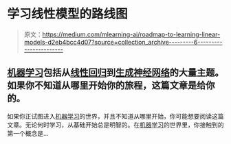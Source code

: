 # 学习线性模型的路线图

> 原文：<https://medium.com/mlearning-ai/roadmap-to-learning-linear-models-d2eb4bcc4d07?source=collection_archive---------6----------------------->

## [机器学习](https://en.wikipedia.org/wiki/Machine_learning)包括从[线性回归](https://en.wikipedia.org/wiki/Linear_regression)到[生成神经网络](https://en.wikipedia.org/wiki/Generative_adversarial_network)的大量主题。如果你不知道从哪里开始你的旅程，这篇文章是给你的。

如果你正试图进入[机器学习](https://en.wikipedia.org/wiki/Machine_learning)的世界，并且不知道从哪里开始，你可能想要阅读这篇文章。无论何时学习，从基础开始总是明智的。在[机器学习](https://en.wikipedia.org/wiki/Machine_learning)的世界里，你接触到的第一个概念是…
